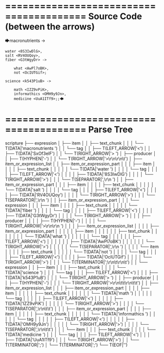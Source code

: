 ========================================
Source Code (between the arrows)
========================================

🡆macronutrients <SxOf3elF> ->

	water <8S3IwDlG>,
    salt <RV4OUQoy>,
    fiber <G3tWgyDr> ->

        what <AwPl7oBK>,
        not <OcIUTGif>;
	
	science <k543P1uB> ->
		
		math <IZZ9vPiK>,
		informathics <OMH9y9Jn>,
		medicine <UuA1ITf9>;;🡄

========================================
Parse Tree
========================================

scripture
├── expression
│   ├── item
│   │   ├── text_chunk
│   │   │   └── T(DATA|'macronutrients ')
│   │   └── tag
│   │       ├── T(LEFT_ARROW|'<')
│   │       ├── T(DATA|'SxOf3elF')
│   │       └── T(RIGHT_ARROW|'> ')
│   ├── producer
│   │   ├── T(HYPHEN|'-')
│   │   └── T(RIGHT_ARROW|'>\r\n\r\n\t')
│   ├── item_or_expression_list
│   │   ├── item_or_expression_part
│   │   │   ├── item
│   │   │   │   ├── text_chunk
│   │   │   │   │   └── T(DATA|'water ')
│   │   │   │   └── tag
│   │   │   │       ├── T(LEFT_ARROW|'<')
│   │   │   │       ├── T(DATA|'8S3IwDlG')
│   │   │   │       └── T(RIGHT_ARROW|'>')
│   │   │   └── T(SEPARATOR|',\r\n    ')
│   │   ├── item_or_expression_part
│   │   │   ├── item
│   │   │   │   ├── text_chunk
│   │   │   │   │   └── T(DATA|'salt ')
│   │   │   │   └── tag
│   │   │   │       ├── T(LEFT_ARROW|'<')
│   │   │   │       ├── T(DATA|'RV4OUQoy')
│   │   │   │       └── T(RIGHT_ARROW|'>')
│   │   │   └── T(SEPARATOR|',\r\n    ')
│   │   ├── item_or_expression_part
│   │   │   └── expression
│   │   │       ├── item
│   │   │       │   ├── text_chunk
│   │   │       │   │   └── T(DATA|'fiber ')
│   │   │       │   └── tag
│   │   │       │       ├── T(LEFT_ARROW|'<')
│   │   │       │       ├── T(DATA|'G3tWgyDr')
│   │   │       │       └── T(RIGHT_ARROW|'> ')
│   │   │       ├── producer
│   │   │       │   ├── T(HYPHEN|'-')
│   │   │       │   └── T(RIGHT_ARROW|'>\r\n\r\n        ')
│   │   │       ├── item_or_expression_list
│   │   │       │   ├── item_or_expression_part
│   │   │       │   │   ├── item
│   │   │       │   │   │   ├── text_chunk
│   │   │       │   │   │   │   └── T(DATA|'what ')
│   │   │       │   │   │   └── tag
│   │   │       │   │   │       ├── T(LEFT_ARROW|'<')
│   │   │       │   │   │       ├── T(DATA|'AwPl7oBK')
│   │   │       │   │   │       └── T(RIGHT_ARROW|'>')
│   │   │       │   │   └── T(SEPARATOR|',\r\n        ')
│   │   │       │   └── item
│   │   │       │       ├── text_chunk
│   │   │       │       │   └── T(DATA|'not ')
│   │   │       │       └── tag
│   │   │       │           ├── T(LEFT_ARROW|'<')
│   │   │       │           ├── T(DATA|'OcIUTGif')
│   │   │       │           └── T(RIGHT_ARROW|'>')
│   │   │       └── T(TERMINATOR|';\r\n\t\r\n\t')
│   │   └── expression
│   │       ├── item
│   │       │   ├── text_chunk
│   │       │   │   └── T(DATA|'science ')
│   │       │   └── tag
│   │       │       ├── T(LEFT_ARROW|'<')
│   │       │       ├── T(DATA|'k543P1uB')
│   │       │       └── T(RIGHT_ARROW|'> ')
│   │       ├── producer
│   │       │   ├── T(HYPHEN|'-')
│   │       │   └── T(RIGHT_ARROW|'>\r\n\t\t\r\n\t\t')
│   │       ├── item_or_expression_list
│   │       │   ├── item_or_expression_part
│   │       │   │   ├── item
│   │       │   │   │   ├── text_chunk
│   │       │   │   │   │   └── T(DATA|'math ')
│   │       │   │   │   └── tag
│   │       │   │   │       ├── T(LEFT_ARROW|'<')
│   │       │   │   │       ├── T(DATA|'IZZ9vPiK')
│   │       │   │   │       └── T(RIGHT_ARROW|'>')
│   │       │   │   └── T(SEPARATOR|',\r\n\t\t')
│   │       │   ├── item_or_expression_part
│   │       │   │   ├── item
│   │       │   │   │   ├── text_chunk
│   │       │   │   │   │   └── T(DATA|'informathics ')
│   │       │   │   │   └── tag
│   │       │   │   │       ├── T(LEFT_ARROW|'<')
│   │       │   │   │       ├── T(DATA|'OMH9y9Jn')
│   │       │   │   │       └── T(RIGHT_ARROW|'>')
│   │       │   │   └── T(SEPARATOR|',\r\n\t\t')
│   │       │   └── item
│   │       │       ├── text_chunk
│   │       │       │   └── T(DATA|'medicine ')
│   │       │       └── tag
│   │       │           ├── T(LEFT_ARROW|'<')
│   │       │           ├── T(DATA|'UuA1ITf9')
│   │       │           └── T(RIGHT_ARROW|'>')
│   │       └── T(TERMINATOR|';')
│   └── T(TERMINATOR|';')
└── T(EOF|'<EOF>')
